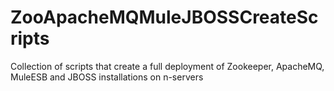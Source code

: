 # ZooApacheMQMuleJBOSSCreateScripts
Collection of scripts that create a full deployment of Zookeeper, ApacheMQ, MuleESB and JBOSS installations on n-servers

